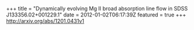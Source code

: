 +++
title = "Dynamically evolving Mg II broad absorption line flow in SDSS   J133356.02+001229.1"
date = 2012-01-02T06:17:39Z
featured = true
+++
http://arxiv.org/abs/1201.0431v1